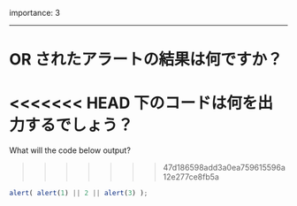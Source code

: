 importance: 3

---

# OR されたアラートの結果は何ですか？

<<<<<<< HEAD
下のコードは何を出力するでしょう？
=======
What will the code below output?
>>>>>>> 47d186598add3a0ea759615596a12e277ce8fb5a

```js
alert( alert(1) || 2 || alert(3) );
```
